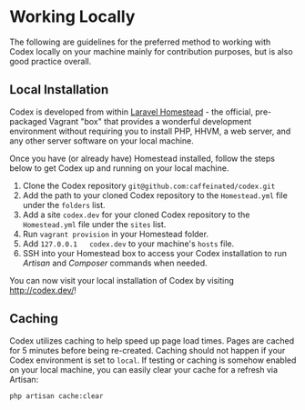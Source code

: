 # Working Locally
The following are guidelines for the preferred method to working with Codex locally on your machine mainly for contribution purposes, but is also good practice overall.

## Local Installation
Codex is developed from within [Laravel Homestead](http://laravel.com/docs/4.2/homestead) - the official, pre-packaged Vagrant "box" that provides a wonderful development environment without requiring you to install PHP, HHVM, a web server, and any other server software on your local machine.

Once you have (or already have) Homestead installed, follow the steps below to get Codex up and running on your local machine.

1. Clone the Codex repository `git@github.com:caffeinated/codex.git`
2. Add the path to your cloned Codex repository to the `Homestead.yml` file under the `folders` list.
3. Add a site `codex.dev` for your cloned Codex repository to the `Homestead.yml` file under the `sites` list.
4. Run `vagrant provision` in your Homestead folder.
5. Add `127.0.0.1	codex.dev` to your machine's `hosts` file.
5. SSH into your Homestead box to access your Codex installation to run *Artisan* and *Composer* commands when needed.

You can now visit your local installation of Codex by visiting http://codex.dev/!

## Caching
Codex utilizes caching to help speed up page load times. Pages are cached for 5 minutes before being re-created. Caching should not happen if your Codex environment is set to `local`. If testing or caching is somehow enabled on your local machine, you can easily clear your cache for a refresh via Artisan:

```
php artisan cache:clear
```

